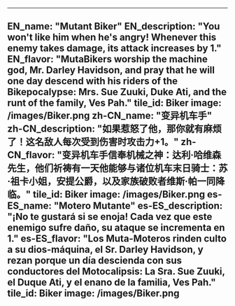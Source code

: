 ---

EN_name: "Mutant Biker"
EN_description: "You won't like him when he's angry!  Whenever this enemy takes damage, its attack increases by 1."
EN_flavor: "MutaBikers worship the machine god, Mr. Darley Havidson, and pray that he will one day descend with his riders of the Bikepocalypse: Mrs. Sue Zuuki, Duke Ati, and the runt of the family, Ves Pah."
tile_id: Biker
image: /images/Biker.png
zh-CN_name: "变异机车手"
zh-CN_description: "如果惹怒了他，那你就有麻烦了！这名敌人每次受到伤害时攻击力+1。"
zh-CN_flavor: "变异机车手信奉机械之神：达利·哈维森先生，他们祈祷有一天他能够与诸位机车末日骑士：苏·祖卡小姐，安提公爵，以及家族破败者维斯·帕一同降临。"
tile_id: Biker
image: /images/Biker.png
es-ES_name: "Motero Mutante"
es-ES_description: "¡No te gustará si se enoja! Cada vez que este enemigo sufre daño, su ataque se incrementa en 1."
es-ES_flavor: "Los Muta-Moteros rinden culto a su dios-máquina, el Sr. Darley Havidson, y rezan porque un día descienda con sus conductores del Motocalipsis: La Sra. Sue Zuuki, el Duque Ati, y el enano de la familia, Ves Pah."
tile_id: Biker
image: /images/Biker.png
---